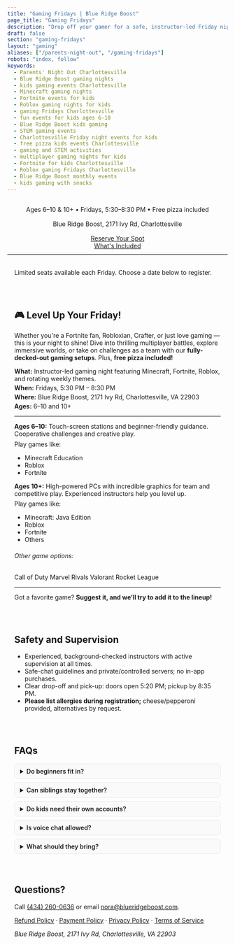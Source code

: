 ```yaml
---
title: "Gaming Fridays | Blue Ridge Boost"
page_title: "Gaming Fridays"
description: "Drop off your gamer for a safe, instructor-led Friday night of Minecraft, Fortnite, and Roblox. Ages 6–10 & 10+. Fridays, 5:30–8:30 PM at Blue Ridge Boost, Charlottesville. Free pizza included."
draft: false
section: "gaming-fridays"
layout: "gaming"
aliases: ["/parents-night-out", "/gaming-fridays"]
robots: "index, follow"
keywords:
  - Parents' Night Out Charlottesville
  - Blue Ridge Boost gaming nights
  - kids gaming events Charlottesville
  - Minecraft gaming nights
  - Fortnite events for kids
  - Roblox gaming nights for kids
  - gaming Fridays Charlottesville
  - fun events for kids ages 6-18
  - Blue Ridge Boost kids gaming
  - STEM gaming events
  - Charlottesville Friday night events for kids
  - free pizza kids events Charlottesville
  - gaming and STEM activities
  - multiplayer gaming nights for kids
  - Fortnite for kids Charlottesville
  - Roblox gaming Fridays Charlottesville
  - Blue Ridge Boost monthly events
  - kids gaming with snacks
---
```


<div class="gaming-hero">
  <p class="gaming-subhead">
    Ages 6–10 & 10+ • Fridays, 5:30–8:30 PM • Free pizza included
  </p>
  <p class="gaming-subhead">
    Blue Ridge Boost, 2171 Ivy Rd, Charlottesville
  </p>
  <div class="grb-ctas container">
    <div class="row">
      <div class="col-md m-1">
        <a href="#register" class="grb-btn grb-btn-primary">Reserve Your Spot</a>
      </div>
      <div class="col-md m-1">
        <a href="#details" class="grb-btn grb-btn-primary">What's Included</a>
      </div>
    </div>
  </div>
</div>

<hr class="gaming-divider" />

<section id="register" class="gaming-register">
  <p>Limited seats available each Friday. Choose a date below to register.</p>
  <div class="gaming-store">
    <script data-cfasync="false" type="text/javascript" src="https://app.ecwid.com/script.js?106136041&data_platform=code" charset="utf-8"></script>
    <script type="text/javascript">
      xProductBrowser(
        "views=grid(20,5) list(60) table(60)",
        "categoryView=grid",
        "id=my-store-106136041",
        "defaultCategoryId=175336875"
      );
    </script>
  </div>
</section>

<section id="details" class="gaming-details">
  <h2>🎮 Level Up Your Friday!</h2>
  <p>
    Whether you're a Fortnite fan, Robloxian, Crafter, or just love gaming — this is your night to shine! Dive into thrilling multiplayer battles, explore immersive worlds, or take on challenges as a team with our <strong>fully-decked-out gaming setups</strong>. Plus, <strong>free pizza included!</strong>
  </p>

  <ul class="gaming-facts">
    <li><strong>What:</strong> Instructor-led gaming night featuring Minecraft, Fortnite, Roblox, and rotating weekly themes.</li>
    <li><strong>When:</strong> Fridays, 5:30 PM – 8:30 PM</li>
    <li><strong>Where:</strong> Blue Ridge Boost, 2171 Ivy Rd, Charlottesville, VA 22903</li>
    <li><strong>Ages:</strong> 6–10 and 10+</li>
  </ul>
  <hr>
  <div class="gaming-ages d-flex flex-wrap">
    <div class="col-lg px-2">
      <p><strong>Ages 6–10:</strong> Touch-screen stations and beginner-friendly guidance. Cooperative challenges and creative play.</p>
      <p>Play games like:</p>
      <ul>
          <li>Minecraft Education</li>
          <li>Roblox</li>
          <li>Fortnite</li>
        </ul>
    </div>
    <div class="col-lg px-2">
      <p><strong>Ages 10+:</strong> High-powered PCs with incredible graphics for team and competitive play. Experienced instructors help you level up. </p>
        <p>Play games like:</p>
        <ul>
          <li>Minecraft: Java Edition</li>
          <li>Roblox</li>
          <li>Fortnite</li>
          <li>Others</li>
        </ul>
    </div>
    
  </div>
  <div class="text-center">
  <h6> Other game options: </h6>
    <div class="game-options">
      <span>Call of Duty</span>
      <span>Marvel Rivals</span>
      <span>Valorant</span>
      <span>Rocket League</span>
    </div>
  </div>
   <hr>
  <p>Got a favorite game? <strong>Suggest it, and we’ll try to add it to the lineup!</strong></p>
</section>

<section class="gaming-safety">
  <h2>Safety and Supervision</h2>
  <ul>
    <li>Experienced, background-checked instructors with active supervision at all times.</li>
    <li>Safe-chat guidelines and private/controlled servers; no in-app purchases.</li>
    <li>Clear drop-off and pick-up: doors open 5:20 PM; pickup by 8:35 PM.</li>
    <li><strong>Please list allergies during registration;</strong> cheese/pepperoni provided, alternatives by request.</li>
  </ul>
</section>

<section class="gaming-faq">
  <h2>FAQs</h2>
  <details>
    <summary>Do beginners fit in?</summary>
    <p>Yes! We onboard new players and pair them with supportive instructors and peers.</p>
  </details>
  <details>
    <summary>Can siblings stay together?</summary>
    <p>We do our best to seat siblings or friends together upon request.</p>
  </details>
  <details>
    <summary>Do kids need their own accounts?</summary>
    <p>No. We can use guest or program accounts when needed.</p>
  </details>
  <details>
    <summary>Is voice chat allowed?</summary>
    <p>Only in supervised, private channels when appropriate.</p>
  </details>
  <details>
    <summary>What should they bring?</summary>
    <p>Water bottle; optional headset. All equipment provided.</p>
  </details>
</section>


<section class="gaming-contact">
  <h2>Questions?</h2>
  <p>Call <a href="tel:+14342600636">(434) 260-0636</a> or email <a href="mailto:nora@blueridgeboost.com">nora@blueridgeboost.com</a>.</p>
  <p><a href="/refund-policy/">Refund Policy</a> · <a href="/payment-policy/">Payment Policy</a> · <a href="/privacy-policy/">Privacy Policy</a> · <a href="/terms-of-service/">Terms of Service</a></p>
  <address>Blue Ridge Boost, 2171 Ivy Rd, Charlottesville, VA 22903</address>
</section>

<script type="application/ld+json">
{
  "@context": "https://schema.org",
  "@type": "Event",
  "name": "Gaming Fridays",
  "eventAttendanceMode": "https://schema.org/OfflineEventAttendanceMode",
  "eventStatus": "https://schema.org/EventScheduled",
  "location": {
    "@type": "Place",
    "name": "Blue Ridge Boost",
    "address": {
      "@type": "PostalAddress",
      "streetAddress": "2171 Ivy Rd",
      "addressLocality": "Charlottesville",
      "addressRegion": "VA",
      "postalCode": "22903",
      "addressCountry": "US"
    }
  },
  "image": [],
  "description": "Instructor-led gaming night for ages 6–14 featuring Minecraft, Fortnite, and Roblox. Free pizza included.",
  "startDate": "2025-01-03T17:30:00-05:00",
  "endDate": "2025-01-03T20:30:00-05:00",
  "organizer": {
    "@type": "Organization",
    "name": "Blue Ridge Boost",
    "url": "https://blueridgeboost.com"
  }
}
</script>

<style>
  .gaming-hero { text-align:center; padding: 0.5rem 0.5rem; margin-bottom: 0rem}
  .gaming-subhead { margin: 0.5rem auto 1rem; max-width: 45rem; }
  .gaming-ctas { display:flex; gap:0.75rem; justify-content:center; flex-wrap:wrap; }
  .btn { display:inline-block; padding:0.75rem 1rem; border-radius:8px; text-decoration:none; font-weight:600; }
  .btn-primary { background:#2d6cdf; color:#fff; }
  .btn-secondary { background:#eef2ff; color:#243b53; }
  .btn:focus { outline: 3px solid #94c0ff; outline-offset:2px; }
  .gaming-divider { border:0; border-top:1px solid #ddd; margin:0.1rem 0; }
  .gaming-details, .gaming-safety, .gaming-faq, .gaming-register, .gaming-contact { padding: 1rem; max-width: 900px; margin: 0 auto; }
  .gaming-facts { list-style: none; padding:0; margin:0.75rem 0; }
  .gaming-facts li { margin:0.25rem 0; }
  .gaming-ages p { margin:0.4rem 0; }
  details { border:1px solid #e5e7eb; border-radius:8px; padding:0.5rem 0.75rem; margin:0.5rem 0; background:#fafafa; }
  details > summary { cursor:pointer; font-weight:600; }
  .gaming-store { margin-top: 0.75rem; }
  .section {padding-top: 0px !important;padding-bottom: 0px !important}
</style>